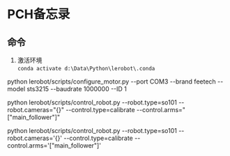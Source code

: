 # PCH备忘录

## 命令

1. 激活环境  
   `conda activate d:\Data\Python\lerobot\.conda`

python lerobot/scripts/configure_motor.py --port COM3 --brand feetech --model sts3215 --baudrate 1000000 --ID 1

python lerobot/scripts/control_robot.py --robot.type=so101 --robot.cameras="{}" --control.type=calibrate --control.arms="[\"main_follower\"]"

python lerobot/scripts/control_robot.py --robot.type=so101 --robot.cameras='{}' --control.type=calibrate --control.arms='["main_follower"]'